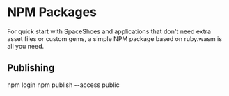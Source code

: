 # NPM Packages

For quick start with SpaceShoes and applications that don't need extra asset files or custom gems, a simple NPM package based on ruby.wasm is all you need.


## Publishing

npm login
npm publish --access public

